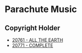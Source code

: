 # Parachute Music

## Copyright Holder

- [20761 - ALL THE EARTH](/hymns/20761.md)
- [20771 - COMPLETE](/hymns/20771.md)

